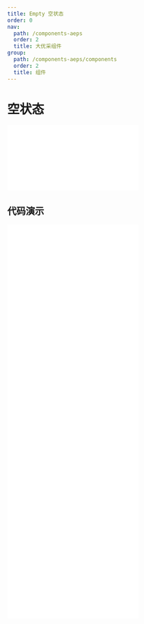 ```yaml
---
title: Empty 空状态
order: 0
nav:
  path: /components-aeps
  order: 2
  title: 大优采组件
group:
  path: /components-aeps/components
  order: 2
  title: 组件
---
```


# 空状态

<div>
<embed src="@docs-common/empty/index.md"></embed>
</div>
        
## 代码演示

<Row gutter=8>

  <Col span=24>
    
  <div class="code-box"><embed src="@abiz-rc-aeps/empty/demo/basic-empty-aeps.md"></embed></div>
          
  <div class="code-box"><embed src="@abiz-rc-aeps/empty/demo/simple-empty-aeps.md"></embed></div>
          
  <div class="code-box"><embed src="@abiz-rc-aeps/empty/demo/customize-empty-aeps.md"></embed></div>
          
  <div class="code-box"><embed src="@abiz-rc-aeps/empty/demo/config-provider-empty-aeps.md"></embed></div>
          
  <div class="code-box"><embed src="@abiz-rc-aeps/empty/demo/description-empty-aeps.md"></embed></div>
          
  </Col>
          
</Row>
        
<div><embed src="@docs-common/empty/index-api.md"></embed><div>
